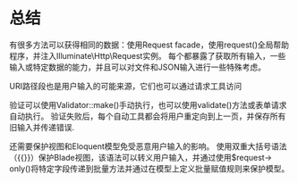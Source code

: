 # 总结

有很多方法可以获得相同的数据：使用Request facade，使用request\(\)全局帮助程序，并注入Illuminate\Http\Request实例。 每个都暴露了获取所有输入，一些输入或特定数据的能力，并且可以对文件和JSON输入进行一些特殊考虑。

URI路径段也是用户输入的可能来源，它们也可以通过请求工具访问

验证可以使用Validator::make\(\)手动执行，也可以使用validate\(\)方法或表单请求自动执行。 验证失败后，每个自动工具都会将用户重定向到上一页，并保存所有旧输入并传递错误.

还需要保护视图和Eloquent模型免受恶意用户输入的影响。 使用双重大括号语法（{{}}）保护Blade视图，该语法可以转义用户输入，并通过使用$request-&gt; only\(\)将特定字段传递到批量方法并通过在模型上定义批量赋值规则来保护模型。

